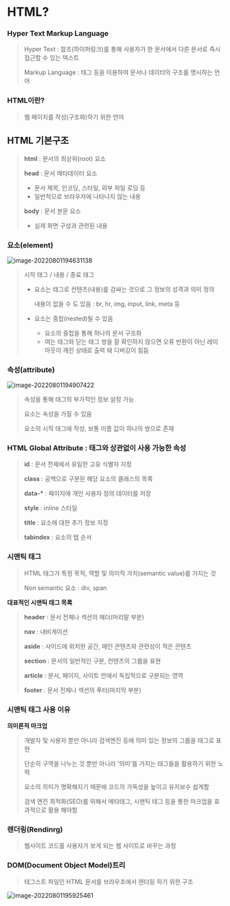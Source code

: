 # HTML?

### Hyper Text Markup Language

> Hyper Text : 참조(하이퍼링크)를 통해 사용자가 한 문서에서 다른 문서로 즉시 접근할 수 있는 텍스트
>
> Markup Language : 태그 등을 이용하여 문서나 데이터의 구조를 명시하는 언어

### HTML이란?

> 웹 페이지를 작성(구조화)하기 위한 언어

## HTML 기본구조

> **html** : 문서의 최상위(root) 요소
>
> **head** : 문서 메타데이터 요소
>
> * 문서 제목, 인코딩, 스타일, 외부 파일 로딩 등
> * 일반적으로 브라우저에 나타나지 않는 내용
>
> **body** : 문서 본문 요소
>
> * 실제 화면 구성과 관련된 내용

### 요소(element)

![image-20220801194631138](C:\Users\user\AppData\Roaming\Typora\typora-user-images\image-20220801194631138.png)

> 시작 태그 / 내용 / 종료 태그
>
> * 요소는 태그로 컨텐츠(내용)를 감싸는 것으로 그 정보의 성격과 의미 정의
>
>   내용이 없을 수 도 있음 : br, hr, img, input, link, meta  등
>
> * 요소는 중첩(nested)될 수 있음
>   * 요소의 중첩을 통해 하나의 문서 구조화
>   * 여는 태그와 닫는 태그 쌍을 잘 확인하지 않으면 오류 반환이 아닌 레이아웃이 깨진 상태로 출력 돼 디버깅이 힘듬

### 속성(attribute)

![image-20220801194907422](C:\Users\user\AppData\Roaming\Typora\typora-user-images\image-20220801194907422.png)

> 속성을 통해 태그의 부가적인 정보 설정 가능
>
> 요소는 속성을 가질 수 있음
>
> 요소의 시작 태그에 작성, 보통 이름 값이 하나의 쌍으로 존재

### HTML Global Attribute : 태그와 상관없이 사용 가능한 속성

> **id** : 문서 전체에서 유일한 고유 식별자 지정
>
> **class** : 공백으로 구분된 해당 요소의 클래스의 목록
>
> **data-\*** : 페이지에 개인 사용자 정의 데이터를 저장
>
> **style** :  inline 스타일
>
> **title** : 요소에 대한 추가 정보 지정
>
> **tabindex** : 요소의 탭 순서

### 시맨틱 태그

> HTML 태그가 특정 목적, 역할 및 의미적 가치(semantic value)를 가지는 것
>
> Non semantic 요소 : div, span

**대표적인 시맨틱 태그 목록**

> **header** : 문서 전체나 섹션의 헤더(머리말 부분)
>
> **nav** : 내비게이션
>
> **aside** : 사이드에 위치한 공간, 메인 콘텐츠와 관련성이 적은 콘텐츠
>
> **section** : 문서의 일반적인 구분, 컨텐츠의 그룹을 표현
>
> **article** : 문서, 페이지, 사이트 안에서 독립적으로 구분되는 영역
>
> **footer** : 문서 전체나 섹션의 푸터(마지막 부분)

### 시맨틱 태그 사용 이유

**의미론적 마크업**

> 개발자 및 사용자 뿐만 아니라 검색엔진 등에 의미 있는 정보의 그룹을 태그로 표현
>
> 단순히 구역을 나누는 것 뿐만 아니라 '의미'를 가지는 태그들을 활용하기 위한 노력
>
> 요소의 의미가 명확해지기 때문에 코드의 가독성을 높이고 유지보수 쉽게함
>
> 검색 엔진 최적화(SEO)를 위해서 메타태그, 시맨틱 태그 등을 통한 마크업을 효과적으로 활용 해야함

### 렌더링(Rendinrg)

> 웹사이트 코드를 사용자가 보게 되는 웹 사이트로 바꾸는 과정

### DOM(Document Object Model)트리

> 테그스트 파일인 HTML 문서를 브라우조에서 렌더링 하기 위한 구조

![image-20220801195925461](C:\Users\user\AppData\Roaming\Typora\typora-user-images\image-20220801195925461.png)

